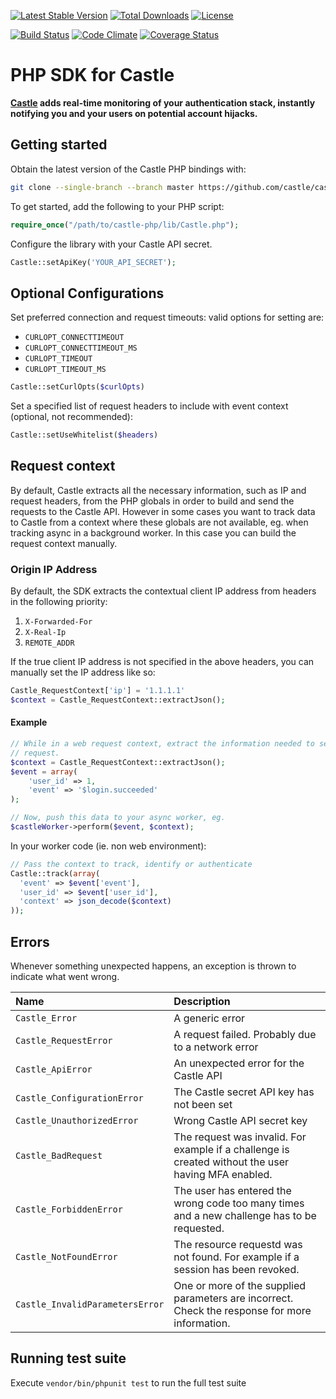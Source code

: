 [![Latest Stable Version](https://poser.pugx.org/castle/castle-php/v/stable.svg)](https://packagist.org/packages/castle/castle-php) [![Total Downloads](https://poser.pugx.org/castle/castle-php/downloads.svg)](https://packagist.org/packages/castle/castle-php) [![License](https://poser.pugx.org/castle/castle-php/license.svg)](https://packagist.org/packages/castle/castle-php)

[![Build Status](https://travis-ci.org/castle/castle-php.png)](https://travis-ci.org/castle/castle-php)
[![Code Climate](https://codeclimate.com/github/castle/castle-php.png)](https://codeclimate.com/github/castle/castle-php)
[![Coverage Status](https://coveralls.io/repos/github/castle/castle-php/badge.svg?branch=fix%2Fcode-coverage)](https://coveralls.io/github/castle/castle-php?branch=fix%2Fcode-coverage)

# PHP SDK for Castle

**[Castle](https://castle.io) adds real-time monitoring of your authentication stack, instantly notifying you and your users on potential account hijacks.**

## Getting started

Obtain the latest version of the Castle PHP bindings with:

```bash
git clone --single-branch --branch master https://github.com/castle/castle-php
```

To get started, add the following to your PHP script:

```php
require_once("/path/to/castle-php/lib/Castle.php");
```

Configure the library with your Castle API secret.

```php
Castle::setApiKey('YOUR_API_SECRET');
```

## Optional Configurations

Set preferred connection and request timeouts:
valid options for setting are:
- `CURLOPT_CONNECTTIMEOUT`
- `CURLOPT_CONNECTTIMEOUT_MS`
- `CURLOPT_TIMEOUT`
- `CURLOPT_TIMEOUT_MS`

```php
Castle::setCurlOpts($curlOpts)
```

Set a specified list of request headers to include with event context (optional, not recommended):
```php
Castle::setUseWhitelist($headers)
```

## Request context

By default, Castle extracts all the necessary information, such as IP and request
headers, from the PHP globals in order to build and send the requests to the
Castle API. However in some cases you want to track data to Castle from a context
where these globals are not available, eg. when tracking async in a background
worker. In this case you can build the request context manually.

### Origin IP Address
By default, the SDK extracts the contextual client IP address from headers in the following priority:
1. `X-Forwarded-For`
2. `X-Real-Ip`
3. `REMOTE_ADDR`

If the true client IP address is not specified in the above headers, you can manually set the IP address like so:

```php
Castle_RequestContext['ip'] = '1.1.1.1'
$context = Castle_RequestContext::extractJson();
```

#### Example

```php
// While in a web request context, extract the information needed to send the
// request.
$context = Castle_RequestContext::extractJson();
$event = array(
	'user_id' => 1,
	'event' => '$login.succeeded'
);

// Now, push this data to your async worker, eg.
$castleWorker->perform($event, $context);
```

In your worker code (ie. non web environment):

```php
// Pass the context to track, identify or authenticate
Castle::track(array(
  'event' => $event['event'],
  'user_id' => $event['user_id'],
  'context' => json_decode($context)
));
```

## Errors
Whenever something unexpected happens, an exception is thrown to indicate what went wrong.

| Name                             | Description     |
|:---------------------------------|:----------------|
| `Castle_Error`                  | A generic error |
| `Castle_RequestError`           | A request failed. Probably due to a network error |
| `Castle_ApiError`               | An unexpected error for the Castle API |
| `Castle_ConfigurationError`     | The Castle secret API key has not been set |
| `Castle_UnauthorizedError`      | Wrong Castle API secret key |
| `Castle_BadRequest`             | The request was invalid. For example if a challenge is created without the user having MFA enabled. |
| `Castle_ForbiddenError`         | The user has entered the wrong code too many times and a new challenge has to be requested. |
| `Castle_NotFoundError`          | The resource requestd was not found. For example if a session has been revoked. |
| `Castle_InvalidParametersError` | One or more of the supplied parameters are incorrect. Check the response for more information. |

## Running test suite
Execute `vendor/bin/phpunit test` to run the full test suite
